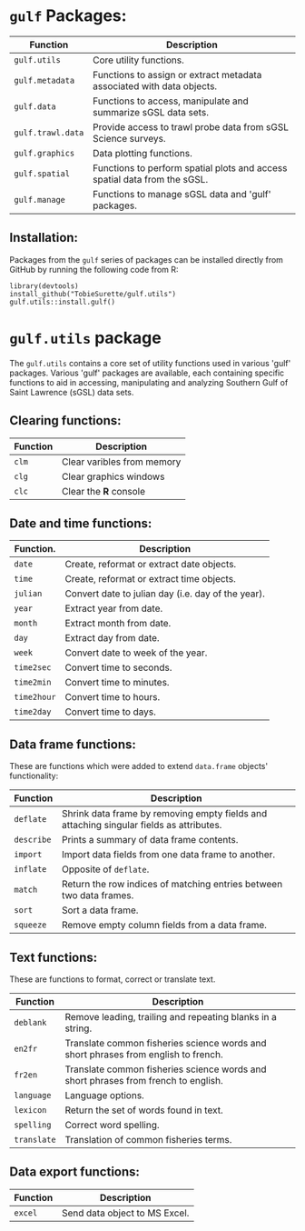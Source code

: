 # `gulf` Packages:

Function          | Description
----------------- | -------------------------------
`gulf.utils`      | Core utility functions.
`gulf.metadata`   | Functions to assign or extract metadata associated with data objects.
`gulf.data`       | Functions to access, manipulate and summarize sGSL data sets.
`gulf.trawl.data` | Provide access to trawl probe data from sGSL Science surveys.
`gulf.graphics`   | Data plotting functions.
`gulf.spatial`    | Functions to perform spatial plots and access spatial data from the sGSL.
`gulf.manage`     | Functions to manage sGSL data and 'gulf' packages.

## Installation:

Packages from the `gulf` series of packages can be installed directly from GitHub by running the following code from R:

```
library(devtools)
install_github("TobieSurette/gulf.utils")
gulf.utils::install.gulf()
```

# `gulf.utils` package

The `gulf.utils` contains a core set of utility functions used in various 'gulf' packages. Various 'gulf' packages are available, each containing specific functions to aid in accessing, manipulating and analyzing Southern Gulf of Saint Lawrence (sGSL) data sets.

## Clearing functions:

Function | Description
-------- | --------------------------
`clm`    | Clear varibles from memory
`clg`    | Clear graphics windows
`clc`    | Clear the **R** console

## Date and time functions:

Function.   | Description
----------- | --------------------------------------------------
`date`      | Create, reformat or extract date objects.
`time`      | Create, reformat or extract time objects.
`julian`    | Convert date to julian day (i.e. day of the year).
`year`      | Extract year from date.
`month`     | Extract month from date.
`day`       | Extract day from date.
`week`      | Convert date to week of the year.
`time2sec`  | Convert time to seconds.
`time2min`  | Convert time to minutes.
`time2hour` | Convert time to hours.
`time2day`  | Convert time to days.

## Data frame functions:

These are functions which were added to extend `data.frame` objects' functionality:

Function   | Description
---------- | ---------------------------------------------------------------------------------------
`deflate`  | Shrink data frame by removing empty fields and attaching singular fields as attributes. 
`describe` | Prints a summary of data frame contents.
`import`   | Import data fields from one data frame to another.
`inflate`  | Opposite of `deflate`.
`match`    | Return the row indices of matching entries between two data frames.
`sort`     | Sort a data frame.
`squeeze`  | Remove empty column fields from a data frame. 

## Text functions:

These are functions to format, correct or translate text.

Function    | Description
---------   | -----------------------------------------------------------------------------------
`deblank`   | Remove leading, trailing and repeating blanks in a string.
`en2fr`     | Translate common fisheries science words and short phrases from english to french.
`fr2en`     | Translate common fisheries science words and short phrases from french to english.
`language`  | Language options.
`lexicon`   | Return the set of words found in text.
`spelling`  | Correct word spelling.
`translate` | Translation of common fisheries terms. 

## Data export functions:

Function | Description
-------- | -----------------------------
`excel`  | Send data object to MS Excel.

